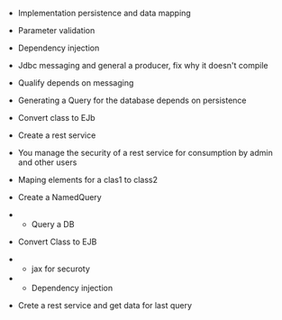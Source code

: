 - Implementation persistence and data mapping
- Parameter validation
- Dependency injection
- Jdbc messaging and general a producer, fix why it doesn't compile
- Qualify depends on messaging
- Generating a Query for the database depends on persistence
- Convert class to EJb
- Create a rest service
- You manage the security of a rest service for consumption by admin and other users

- Maping elements for a clas1 to class2
- Create a NamedQuery
- - Query a DB
- Convert Class to EJB
- - jax for securoty
- - Dependency injection
- Crete a rest service and get data for last query
